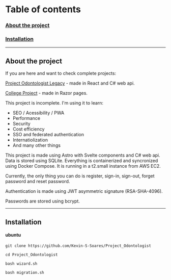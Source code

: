 # Table of contents
### [About the project](#about-the-project)
### [Installation]()

---

## About the project 

If you are here and want to check complete projects:

[Project Odontologist Legacy](https://github.com/Kevin-S-Soares/Project_Odontologist_Legacy) - made in React and C# web api.

[College Project](https://github.com/Kevin-S-Soares/Projeto_5S_T12) - made in Razor pages.

This project is incomplete. I'm using it to learn:
 - SEO / Acessibility / PWA
 - Performance
 - Security
 - Cost efficiency
 - SSO and federated authentication
 - Internatiolization
 - And many other things


This project is made using Astro with Svelte components and C# web api. Data is stored using SQLite. Everything is containerized and syncronized using Docker Compose. It is running in a t2.small instance from AWS EC2.

Currently, the only thing you can do is register, sign-in, sign-out, forget password and reset password. 

Authentication is made using JWT asymmetric signature (RSA-SHA-4096).

Passwords are stored using bcrypt.

---

## Installation

#### ubuntu
`git clone https://github.com/Kevin-S-Soares/Project_Odontologist`

`cd Project_Odontologist`

`bash wizard.sh`

`bash migration.sh`
